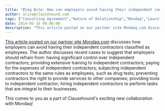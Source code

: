 ```yaml
---
title: "Blog Bite: How can employers avoid having their independent contractors classified as employees in the USA?"
author: alina@clausehound.com
tags: ["Consulting Agreement","Nature of Relationship","Mondaq","Learn","USA"]
date: 2014-05-16 00:00:00
description: "This article posted on our partner site Mondaq.com discusses how employers can avoid having their independent contractors classified as employees. The author discusses recent cases to suggest that em..."
---
```


[This article posted on our partner site Mondaq.com](http://www.mondaq.com/unitedstates/x/314132/employee+rights+labour+relations/If+Exotic+Dancers+Arent+Independent+Contractors+Who+Is) discusses how employers can avoid having their independent contractors classified as employees. The author discusses recent cases to suggest that employers should refrain from: having significant control over independent contractors; providing extensive training to independent contractors; paying for the expenses of independent contractors; subjecting independent contractors to the same rules as employees, such as drug tests; preventing contractors the right to provide services to other companies; providing tools to independent contractor; hiring independent contractors to perform tasks that are integral to their businesses.

This comes to you as a part of Clausehound's exciting new collaboration with Mondaq!